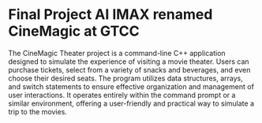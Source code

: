 # Final Project AI IMAX renamed CineMagic at GTCC

The CineMagic Theater project is a command-line C++ application designed to simulate the experience of visiting a movie theater. Users can purchase tickets, select from a variety of snacks and beverages, and even choose their desired seats. The program utilizes data structures, arrays, and switch statements to ensure effective organization and management of user interactions. It operates entirely within the command prompt or a similar environment, offering a user-friendly and practical way to simulate a trip to the movies.
